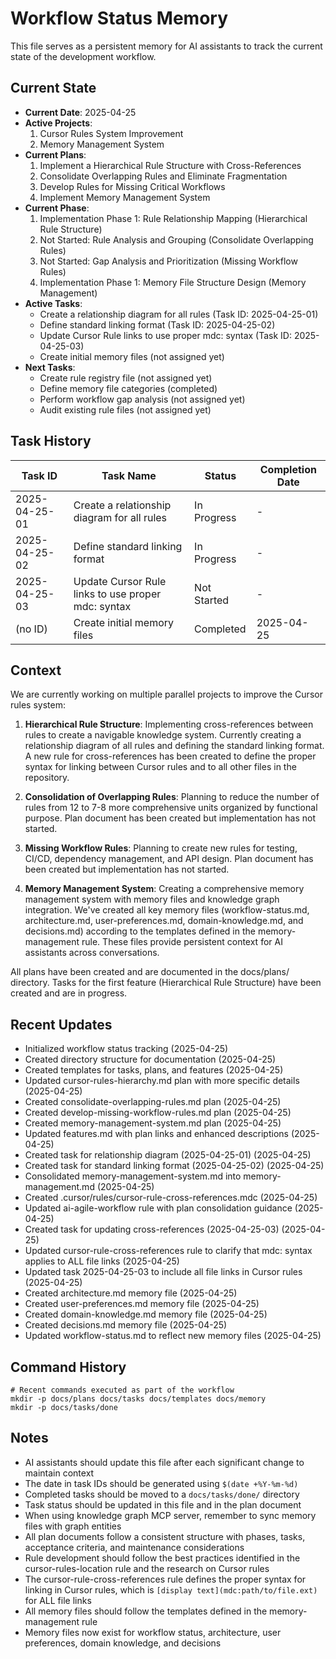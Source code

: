 # Workflow Status Memory

This file serves as a persistent memory for AI assistants to track the current state of the development workflow.

## Current State

- **Current Date**: 2025-04-25
- **Active Projects**:
  1. Cursor Rules System Improvement
  2. Memory Management System
- **Current Plans**:
  1. Implement a Hierarchical Rule Structure with Cross-References
  2. Consolidate Overlapping Rules and Eliminate Fragmentation
  3. Develop Rules for Missing Critical Workflows
  4. Implement Memory Management System
- **Current Phase**:
  1. Implementation Phase 1: Rule Relationship Mapping (Hierarchical Rule Structure)
  2. Not Started: Rule Analysis and Grouping (Consolidate Overlapping Rules)
  3. Not Started: Gap Analysis and Prioritization (Missing Workflow Rules)
  4. Implementation Phase 1: Memory File Structure Design (Memory Management)
- **Active Tasks**:
  - Create a relationship diagram for all rules (Task ID: 2025-04-25-01)
  - Define standard linking format (Task ID: 2025-04-25-02)
  - Update Cursor Rule links to use proper mdc: syntax (Task ID: 2025-04-25-03)
  - Create initial memory files (not assigned yet)
- **Next Tasks**:
  - Create rule registry file (not assigned yet)
  - Define memory file categories (completed)
  - Perform workflow gap analysis (not assigned yet)
  - Audit existing rule files (not assigned yet)

## Task History

| Task ID | Task Name | Status | Completion Date |
|---------|-----------|--------|----------------|
| 2025-04-25-01 | Create a relationship diagram for all rules | In Progress | - |
| 2025-04-25-02 | Define standard linking format | In Progress | - |
| 2025-04-25-03 | Update Cursor Rule links to use proper mdc: syntax | Not Started | - |
| (no ID) | Create initial memory files | Completed | 2025-04-25 |

## Context

We are currently working on multiple parallel projects to improve the Cursor rules system:

1. **Hierarchical Rule Structure**: Implementing cross-references between rules to create a navigable knowledge system. Currently creating a relationship diagram of all rules and defining the standard linking format. A new rule for cross-references has been created to define the proper syntax for linking between Cursor rules and to all other files in the repository.

2. **Consolidation of Overlapping Rules**: Planning to reduce the number of rules from 12 to 7-8 more comprehensive units organized by functional purpose. Plan document has been created but implementation has not started.

3. **Missing Workflow Rules**: Planning to create new rules for testing, CI/CD, dependency management, and API design. Plan document has been created but implementation has not started.

4. **Memory Management System**: Creating a comprehensive memory management system with memory files and knowledge graph integration. We've created all key memory files (workflow-status.md, architecture.md, user-preferences.md, domain-knowledge.md, and decisions.md) according to the templates defined in the memory-management rule. These files provide persistent context for AI assistants across conversations.

All plans have been created and are documented in the docs/plans/ directory. Tasks for the first feature (Hierarchical Rule Structure) have been created and are in progress.

## Recent Updates

- Initialized workflow status tracking (2025-04-25)
- Created directory structure for documentation (2025-04-25)
- Created templates for tasks, plans, and features (2025-04-25)
- Updated cursor-rules-hierarchy.md plan with more specific details (2025-04-25)
- Created consolidate-overlapping-rules.md plan (2025-04-25)
- Created develop-missing-workflow-rules.md plan (2025-04-25)
- Created memory-management-system.md plan (2025-04-25)
- Updated features.md with plan links and enhanced descriptions (2025-04-25)
- Created task for relationship diagram (2025-04-25-01) (2025-04-25)
- Created task for standard linking format (2025-04-25-02) (2025-04-25)
- Consolidated memory-management-system.md into memory-management.md (2025-04-25)
- Created .cursor/rules/cursor-rule-cross-references.mdc (2025-04-25)
- Updated ai-agile-workflow rule with plan consolidation guidance (2025-04-25)
- Created task for updating cross-references (2025-04-25-03) (2025-04-25)
- Updated cursor-rule-cross-references rule to clarify that mdc: syntax applies to ALL file links (2025-04-25)
- Updated task 2025-04-25-03 to include all file links in Cursor rules (2025-04-25)
- Created architecture.md memory file (2025-04-25)
- Created user-preferences.md memory file (2025-04-25)
- Created domain-knowledge.md memory file (2025-04-25)
- Created decisions.md memory file (2025-04-25)
- Updated workflow-status.md to reflect new memory files (2025-04-25)

## Command History

```
# Recent commands executed as part of the workflow
mkdir -p docs/plans docs/tasks docs/templates docs/memory
mkdir -p docs/tasks/done
```

## Notes

- AI assistants should update this file after each significant change to maintain context
- The date in task IDs should be generated using `$(date +%Y-%m-%d)`
- Completed tasks should be moved to a `docs/tasks/done/` directory
- Task status should be updated in this file and in the plan document
- When using knowledge graph MCP server, remember to sync memory files with graph entities
- All plan documents follow a consistent structure with phases, tasks, acceptance criteria, and maintenance considerations
- Rule development should follow the best practices identified in the cursor-rules-location rule and the research on Cursor rules
- The cursor-rule-cross-references rule defines the proper syntax for linking in Cursor rules, which is `[display text](mdc:path/to/file.ext)` for ALL file links
- All memory files should follow the templates defined in the memory-management rule
- Memory files now exist for workflow status, architecture, user preferences, domain knowledge, and decisions

